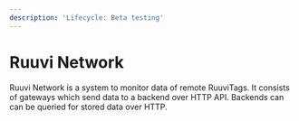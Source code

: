 ```yaml
---
description: 'Lifecycle: Beta testing'
---
```


# Ruuvi Network

Ruuvi Network is a system to monitor data of remote RuuviTags. It consists of gateways which send data to a backend over HTTP API. Backends can can be queried for stored data over HTTP. 

